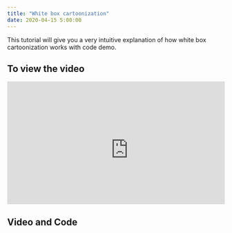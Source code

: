 ```yaml
---
title: "White box cartoonization"
date: 2020-04-15 5:00:00
---
```


This tutorial will give you a very intuitive explanation of how white box cartoonization works with code demo.

## To view the video

<div style="position: relative; padding-bottom: 56.25%; height: 0; overflow: hidden;">
  <iframe width="560" height="315" src="https://www.youtube.com/embed/F6R2tvfmEmE" frameborder="0" allow="accelerometer; autoplay; clipboard-write; encrypted-media; gyroscope; picture-in-picture" allowfullscreen></iframe>
</div>

## Video and Code

<a href="https://www.youtube.com/watch?v=F6R2tvfmEmE&ab_channel=LearnMachineLearning"  class="btn btn-info" role="button" target="_blank"> <i class="fa fa-youtube fa-2x" aria-hidden="true"></i></a> <a href="https://github.com/udaykondreddy/white_box_cartoonization_js"  class="btn btn-info" role="button" target="_blank"> <i class="fa fa-github fa-2x" aria-hidden="true"></i></a>
